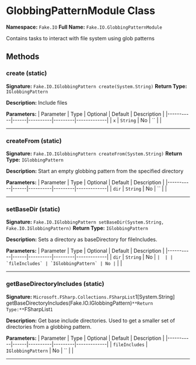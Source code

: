 # GlobbingPatternModule Class

**Namespace:** `Fake.IO`
**Full Name:** `Fake.IO.GlobbingPatternModule`

Contains tasks to interact with file system using glob patterns

## Methods

### create (static)

**Signature:** `Fake.IO.IGlobbingPattern create(System.String)`
**Return Type:** `IGlobbingPattern`

**Description:** Include files

**Parameters:**
| Parameter | Type | Optional | Default | Description |
|-----------|------|----------|---------|-------------|
| `x` | `String` | No | `` |  |

---

### createFrom (static)

**Signature:** `Fake.IO.IGlobbingPattern createFrom(System.String)`
**Return Type:** `IGlobbingPattern`

**Description:** Start an empty globbing pattern from the specified directory

**Parameters:**
| Parameter | Type | Optional | Default | Description |
|-----------|------|----------|---------|-------------|
| `dir` | `String` | No | `` |  |

---

### setBaseDir (static)

**Signature:** `Fake.IO.IGlobbingPattern setBaseDir(System.String, Fake.IO.IGlobbingPattern)`
**Return Type:** `IGlobbingPattern`

**Description:** Sets a directory as baseDirectory for fileIncludes.

**Parameters:**
| Parameter | Type | Optional | Default | Description |
|-----------|------|----------|---------|-------------|
| `dir` | `String` | No | `` |  |
| `fileIncludes` | `IGlobbingPattern` | No | `` |  |

---

### getBaseDirectoryIncludes (static)

**Signature:** `Microsoft.FSharp.Collections.FSharpList`1[System.String] getBaseDirectoryIncludes(Fake.IO.IGlobbingPattern)`
**Return Type:** `FSharpList`1`

**Description:** Get base include directories. Used to get a smaller set of directories from a globbing pattern.

**Parameters:**
| Parameter | Type | Optional | Default | Description |
|-----------|------|----------|---------|-------------|
| `fileIncludes` | `IGlobbingPattern` | No | `` |  |

---